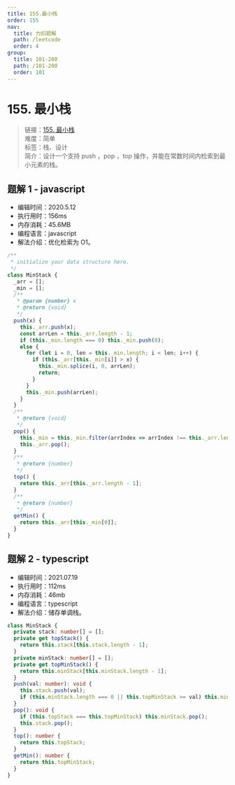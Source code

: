 ```yaml
---
title: 155.最小栈
order: 155
nav:
  title: 力扣题解
  path: /leetcode
  order: 4
group:
  title: 101-200
  path: /101-200
  order: 101
---
```


# 155. 最小栈

> 链接：[155. 最小栈](https://leetcode-cn.com/problems/min-stack/)  
> 难度：简单  
> 标签：栈、设计  
> 简介：设计一个支持 push ，pop ，top 操作，并能在常数时间内检索到最小元素的栈。

## 题解 1 - javascript

- 编辑时间：2020.5.12
- 执行用时：156ms
- 内存消耗：45.6MB
- 编程语言：javascript
- 解法介绍：优化检索为 O1。

```javascript
/**
 * initialize your data structure here.
 */
class MinStack {
  _arr = [];
  _min = [];
  /**
   * @param {number} x
   * @return {void}
   */
  push(x) {
    this._arr.push(x);
    const arrLen = this._arr.length - 1;
    if (this._min.length === 0) this._min.push(0);
    else {
      for (let i = 0, len = this._min.length; i < len; i++) {
        if (this._arr[this._min[i]] > x) {
          this._min.splice(i, 0, arrLen);
          return;
        }
      }
      this._min.push(arrLen);
    }
  }
  /**
   * @return {void}
   */
  pop() {
    this._min = this._min.filter(arrIndex => arrIndex !== this._arr.length - 1);
    this._arr.pop();
  }
  /**
   * @return {number}
   */
  top() {
    return this._arr[this._arr.length - 1];
  }
  /**
   * @return {number}
   */
  getMin() {
    return this._arr[this._min[0]];
  }
}
```

## 题解 2 - typescript

- 编辑时间：2021.07.19
- 执行用时：112ms
- 内存消耗：46mb
- 编程语言：typescript
- 解法介绍：储存单调栈。

```typescript
class MinStack {
  private stack: number[] = [];
  private get topStack() {
    return this.stack[this.stack.length - 1];
  }
  private minStack: number[] = [];
  private get topMinStack() {
    return this.minStack[this.minStack.length - 1];
  }
  push(val: number): void {
    this.stack.push(val);
    if (this.minStack.length === 0 || this.topMinStack >= val) this.minStack.push(val);
  }
  pop(): void {
    if (this.topStack === this.topMinStack) this.minStack.pop();
    this.stack.pop();
  }
  top(): number {
    return this.topStack;
  }
  getMin(): number {
    return this.topMinStack;
  }
}
```
